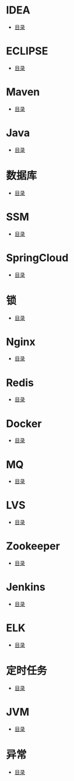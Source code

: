 # IDEA
- <a href="content/idea.md">目录</a>

# ECLIPSE
- <a href="content/eclipse.md">目录</a>

# Maven
- <a href="content/maven.md">目录</a>

# Java
- <a href="content/base.md">目录</a>

# 数据库
- <a href="content/db.md">目录</a>

# SSM
- <a href="content/ssm.md">目录</a>

# SpringCloud
- <a href="content/springcloud.md">目录</a>

# 锁
- <a href="content/lock.md">目录</a>

# Nginx
- <a href="content/nginx.md">目录</a>

# Redis
- <a href="content/redis.md">目录</a>

# Docker
- <a href="content/docker.md">目录</a>

# MQ
- <a href="content/mq.md">目录</a>

# LVS
- <a href="content/lvs.md">目录</a>

# Zookeeper
- <a href="content/zookeeper.md">目录</a>

# Jenkins
- <a href="content/jenkins.md">目录</a>

# ELK
- <a href="content/elk.md">目录</a>

# 定时任务
- <a href="content/scheduler.md">目录</a>

# JVM
- <a href="content/jvm.md">目录</a>

# 异常
- <a href="content/exceptions.md">目录</a>
